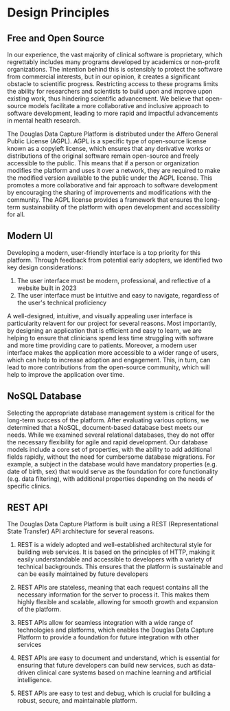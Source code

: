 # Design Principles

## Free and Open Source

In our experience, the vast majority of clinical software is proprietary, which regrettably includes many programs developed by academics or non-profit organizations. The intention behind this is ostensibly to protect the software from commercial interests, but in our opinion, it creates a significant obstacle to scientific progress. Restricting access to these programs limits the ability for researchers and scientists to build upon and improve upon existing work, thus hindering scientific advancement. We believe that open-source models facilitate a more collaborative and inclusive approach to software development, leading to more rapid and impactful advancements in mental health research.

The Douglas Data Capture Platform is distributed under the Affero General Public License (AGPL). AGPL is a specific type of open-source license known as a copyleft license, which ensures that any derivative works or distributions of the original software remain open-source and freely accessible to the public. This means that if a person or organization modifies the platform and uses it over a network, they are required to make the modified version available to the public under the AGPL license. This promotes a more collaborative and fair approach to software development by encouraging the sharing of improvements and modifications with the community. The AGPL license provides a framework that ensures the long-term sustainability of the platform with open development and accessibility for all.

## Modern UI

Developing a modern, user-friendly interface is a top priority for this platform. Through feedback from potential early adopters, we identified two key design considerations: 

1. The user interface must be modern, professional, and reflective of a website built in 2023
2. The user interface must be intuitive and easy to navigate, regardless of the user's technical proficiency

A well-designed, intuitive, and visually appealing user interface is particularity relavent for our project for several reasons. Most importantly, by designing an application that is efficient and easy to learn, we are helping to ensure that clinicians spend less time struggling with software and more time providing care to patients. Moreover, a modern user interface makes the application more accessible to a wider range of users, which can help to increase adoption and engagement. This, in turn, can lead to more contributions from the open-source community, which will help to improve the application over time.

## NoSQL Database

Selecting the appropriate database management system is critical for the long-term success of the platform. After evaluating various options, we determined that a NoSQL, document-based database best meets our needs. While we examined several relational databases, they do not offer the necessary flexibility for agile and rapid development. Our database models include a core set of properties, with the ability to add additional fields rapidly, without the need for cumbersome database migrations. For example, a subject in the database would have mandatory properties (e.g. date of birth, sex) that would serve as the foundation for core functionality (e.g. data filtering), with additional properties depending on the needs of specific clinics.

## REST API

The Douglas Data Capture Platform is built using a REST (Representational State Transfer) API architecture for several reasons.

1. REST is a widely adopted and well-established architectural style for building web services. It is based on the principles of HTTP, making it easily understandable and accessible to developers with a variety of technical backgrounds. This ensures that the platform is sustainable and can be easily maintained by future developers

2. REST APIs are stateless, meaning that each request contains all the necessary information for the server to process it. This makes them highly flexible and scalable, allowing for smooth growth and expansion of the platform.

3. REST APIs allow for seamless integration with a wide range of technologies and platforms, which enables the Douglas Data Capture Platform to provide a foundation for future integration with other services

4. REST APIs are easy to document and understand, which is essential for ensuring that future developers can build new services, such as data-driven clinical care systems based on machine learning and artificial intelligence.

5. REST APIs are easy to test and debug, which is crucial for building a robust, secure, and maintainable platform.